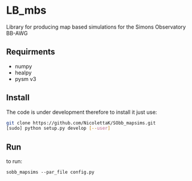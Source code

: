 # LB_mbs
Library for producing map based simulations for the Simons Observatory BB-AWG

## Requirments

- numpy
- healpy
- pysm v3


## Install
The code is under development therefore to install it just use:

```bash
git clone https://github.com/NicolettaK/SObb_mapsims.git
[sudo] python setup.py develop [--user]
```

## Run
to run:

```
sobb_mapsims --par_file config.py
```
